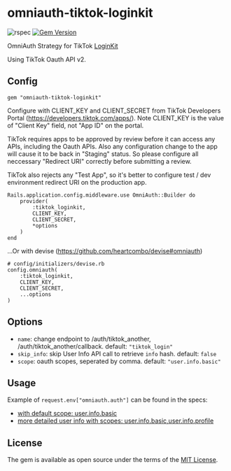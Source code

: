 # omniauth-tiktok-loginkit

![rspec](https://github.com/layerssss/omniauth-tiktok-loginkit/actions/workflows/rspec.yml/badge.svg)
[![Gem Version](https://badge.fury.io/rb/omniauth-tiktok-loginkit.svg)](https://badge.fury.io/rb/omniauth-tiktok-loginkit)

OmniAuth Strategy for TikTok [LoginKit](https://developers.tiktok.com/doc/login-kit-overview/)

Using TikTok Oauth API v2.

## Config

```
gem "omniauth-tiktok-loginkit"
```

Configure with CLIENT_KEY and CLIENT_SECRET from TikTok Developers Portal (https://developers.tiktok.com/apps/). Note CLIENT_KEY is the value of "Client Key" field, not "App ID" on the portal.

TikTok requires apps to be approved by review before it can access any APIs, including the Oauth APIs. Also any configuration change to the app will cause it to be back in "Staging" status. So please configure all neccessary "Redirect URI" correctly before submitting a review.

TikTok also rejects any "Test App", so it's better to configure test / dev environment redirect URI on the production app.

```
Rails.application.config.middleware.use OmniAuth::Builder do
    provider(
        :tiktok_loginkit, 
        CLIENT_KEY, 
        CLIENT_SECRET,
        *options
    )
end
```

...Or with devise (https://github.com/heartcombo/devise#omniauth)

```
# config/initializers/devise.rb
config.omniauth(
    :tiktok_loginkit, 
    CLIENT_KEY, 
    CLIENT_SECRET, 
    ...options
)

```

## Options

* `name`: change endpoint to /auth/tiktok_another, /auth/tiktok_another/callback. default: `"tiktok_login"`
* `skip_info`: skip User Info API call to retrieve `info` hash. default: `false`
* `scope`: oauth scopes, seperated by comma. default: `"user.info.basic"`


## Usage

Example of `request.env["omniauth.auth"]` can be found in the specs:

* [with default scope: user.info.basic](https://github.com/layerssss/omniauth-tiktok-loginkit/blob/main/spec/omniauth/strategies/tiktok_loginkit_spec.rb#L108)
* [more detailed user info with scopes: user.info.basic,user.info.profile](https://github.com/layerssss/omniauth-tiktok-loginkit/blob/main/spec/omniauth/strategies/tiktok_loginkit_spec.rb#L263)

## License

The gem is available as open source under the terms of the [MIT License](https://opensource.org/licenses/MIT).